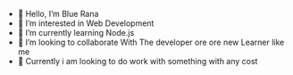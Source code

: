 - 👋 Hello, I’m Blue Rana
- 👀 I’m interested in Web Development
- 🌱 I’m currently learning Node.js
- 💞️ I’m looking to collaborate With The developer ore ore new Learner like me 
- 💼 Currently i am looking to do work with something with any cost 

<!---
 Currently i am looking to do work with something with any cost skills related including Html5 | Css | Bootsrap | Javascript | Jquery
 NodeJs | MongoDb
--->
